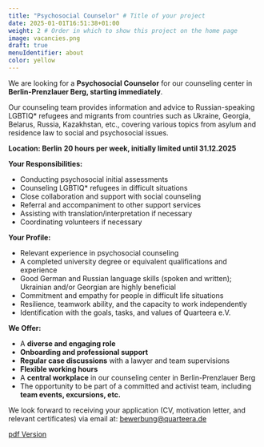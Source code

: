 ```yaml
---
title: "Psychosocial Counselor" # Title of your project
date: 2025-01-01T16:51:38+01:00
weight: 2 # Order in which to show this project on the home page
image: vacancies.png
draft: true
menuIdentifier: about
color: yellow
---
```


We are looking for a **Psychosocial Counselor** for our counseling center in **Berlin-Prenzlauer Berg, starting immediately**.

Our counseling team provides information and advice to Russian-speaking LGBTIQ* refugees and migrants from countries such as Ukraine, Georgia, Belarus, Russia, Kazakhstan, etc., covering various topics from asylum and residence law to social and psychosocial issues.

**Location: Berlin** **20 hours per week, initially limited until 31.12.2025**

**Your Responsibilities:**

- Conducting psychosocial initial assessments
- Counseling LGBTIQ* refugees in difficult situations
- Close collaboration and support with social counseling
- Referral and accompaniment to other support services
- Assisting with translation/interpretation if necessary
- Coordinating volunteers if necessary

**Your Profile:**

- Relevant experience in psychosocial counseling
- A completed university degree or equivalent qualifications and experience
- Good German and Russian language skills (spoken and written); Ukrainian and/or Georgian are highly beneficial
- Commitment and empathy for people in difficult life situations
- Resilience, teamwork ability, and the capacity to work independently
- Identification with the goals, tasks, and values of Quarteera e.V.

**We Offer:**

- A **diverse and engaging role**
- **Onboarding and professional support**
- **Regular case discussions** with a lawyer and team supervisions
- **Flexible working hours**
- A **central workplace** in our counseling center in Berlin-Prenzlauer Berg
- The opportunity to be part of a committed and activist team, including **team events, excursions, etc.**

We look forward to receiving your application (CV, motivation letter, and relevant certificates) via email at: [bewerbung@quarteera.de](mailto:bewerbung@quarteera.de)

[pdf Version](https://quarteera.de/files/stelle/Stellenausschreibung_Psychosoziale_Beratung.pdf)
